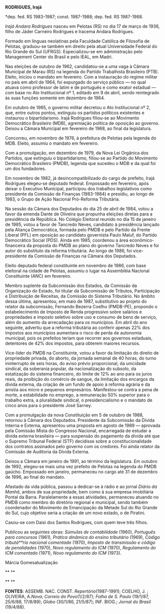 **RODRIGUES, Irajá**

\*dep. fed. RS 1983-1987; const. 1987-1988; dep. fed. RS 1987-1988.

*Irajá Andara Rodrigues* nasceu em Pelotas (RS) no dia 17 de março de
1936, filho de Jáder Carneiro Rodrigues e Iracema Andara Rodrigues.

Formado em línguas neolatinas pela Faculdade Católica de Filosofia de
Pelotas, graduou-se também em direito pela atual Universidade Federal do
Rio Grande do Sul (UFRGS). Especializou-se em administração pelo
Management Center do Brasil e pelo IEAL, em Madri.

Nas eleições de outubro de 1962, candidatou-se a uma vaga à Câmara
Municipal de Marau (RS) na legenda do Partido Trabalhista Brasileiro
(PTB). Eleito, iniciou o mandato em fevereiro. Com a instauração do
regime militar no país em abril de 1964, foi expurgado do serviço
público — no qual atuava como professor de latim e de português e como
exator estadual — com base no Ato Institucional nº 1, editado em 9 de
abril, sendo reintegrado às suas funções somente em dezembro de 1964.

Em outubro de 1965, o governo militar decretou o Ato Institucional nº 2,
que, entre outros pontos, extinguiu os partidos políticos existentes e
instaurou o bipartidarismo. Irajá Rodrigues filiou-se ao Movimento
Democrático Brasileiro (MDB), agremiação política de oposição ao
governo. Deixou a Câmara Municipal em fevereiro de 1968, ao final da
legislatura.

Concorreu, em novembro de 1976, à prefeitura de Pelotas pela legenda do
MDB. Eleito, assumiu o mandato em fevereiro.

Com a promulgação, em dezembro de 1979, da Nova Lei Orgânica dos
Partidos, que extinguiu o bipartidarismo, filiou-se ao Partido do
Movimento Democrático Brasileiro (PMDB), legenda que sucedeu o MDB e da
qual foi um dos fundadores.

Em novembro de 1982, já desincompatibilizado do cargo de prefeito, Irajá
Rodrigues elegeu-se deputado federal. Empossado em fevereiro, após
deixar o Executivo Municipal, participou dos trabalhos legislativos como
presidente da Comissão de Finanças (1983-1984) e presidiu, ao longo de
1983, o Grupo de Ação Nacional Pró-Reforma Tributária.

Na sessão da Câmara dos Deputados do dia 25 de abril de 1984, votou a
favor da emenda Dante de Oliveira que propunha eleições diretas para a
presidência da República. No Colégio Eleitoral reunido no dia 15 de
janeiro de 1985, votou a favor de Tancredo Neves, candidato à
presidência lançado pela Aliança Democrática, formada pelo PMDB e pelo
Partido da Frente Liberal (PFL) em oposição ao candidato governista
Paulo Maluf, do Partido Democrático Social (PDS). Ainda em 1985,
coordenou a área econômico-financeira da proposta do PMDB ao plano do
governo Tancredo Neves e foi autor do substituto da reforma tributária.
Ao longo de 1986, foi vice-presidente da Comissão de Finanças na Câmara
dos Deputados.

Eleito deputado federal constituinte em novembro de 1986, com base
eleitoral na cidade de Pelotas, assumiu o lugar na Assembléia Nacional
Constituinte (ANC) em fevereiro.

Membro suplente da Subcomissão dos Estados, da Comissão da Organização
do Estado, foi titular da Subcomissão de Tributos, Participação e
Distribuição de Receitas, da Comissão do Sistema Tributário. No âmbito
dessa última, apresentou, em maio de 1987, substitutivo ao projeto do
relator da subcomissão, Fernando Bezerra Coelho (PMDB-PE), propondo o
estabelecimento de Imposto de Renda progressivo sobre salários e
propriedades e imposto seletivo sobre uso e consumo de bens de serviço,
além do aumento da arrecadação para os municípios. Em abril do ano
seguinte, advertiu que a reforma tributária ao conferir apenas 22% dos
impostos aos municípios aumentara o risco de perda de autonomia
municipal, pois os prefeitos teriam que recorrer aos governos estaduais,
detentores de 42% dos impostos, para obterem maiores recursos.

Vice-líder do PMDB na Constituinte, votou a favor da limitação do
direito de propriedade privada, do aborto, da jornada semanal de 40
horas, do turno ininterrupto de seis horas, do aviso prévio
proporcional, da unicidade sindical, da soberania popular, da
nacionalização do subsolo, da estatização do sistema financeiro, do
limite de 12% ao ano para os juros reais, da proibição do comércio de
sangue, da limitação dos encargos da dívida externa, da criação de um
fundo de apoio à reforma agrária e da anistia aos micro e pequenos
empresários. Manifestou-se contra a pena de morte, a estabilidade no
emprego, a remuneração 50% superior para o trabalho extra, a pluralidade
sindical, o presidencialismo e o mandato de cinco anos para o presidente
José Sarney.

Com a promulgação da nova Constituição em 5 de outubro de 1988, retornou
à Câmara dos Deputados. Presidente da Subcomissão da Dívida Interna e
Externa, apresentou uma proposta em agosto de 1989 — aprovada pela
Comissão Mista do Congresso Nacional, encarregada de estudar a dívida
externa brasileira — para suspensão do pagamento da dívida até que o
Supremo Tribunal Federal (STF) decidisse sobre a constitucionalidade dos
contratos assinados pelo governo com os credores. Foi ainda relator da
Comissão de Auditoria da Dívida Externa.

Deixou a Câmara em janeiro de 1991, ao término da legislatura. Em
outubro de 1992, elegeu-se mais uma vez prefeito de Pelotas na legenda
do PMDB gaúcho. Empossado em janeiro, permaneceu no cargo até 31 de
dezembro de 1996, ao final do mandato.

Afastado da vida pública, passou a dedicar-se à rádio e ao jornal
*Diário da Manhã*, ambos de sua propriedade, bem como à sua empresa
imobiliária Pontal da Barra. Paralelamente a essas atividades,
permaneceu atuando no PMDB como membro do diretório regional e
municipal, sendo também coordenador do Movimento de Emancipação da
Metade Sul do Rio Grande do Sul, cujo objetivo seria a criação de um
novo estado, o de Piratini.

Casou-se com Daisi dos Santos Rodrigues, com quem teve três filhos.

Publicou as seguintes obras: *Súmulas de contabilidade* (1960),
*Português para concursos* (1961), *Prática dinâmica do ensino
tributário* (1969), *Código tributá**rio nacional comentado* (1970),
*Imposto de transmissão e código de penalidades* (1970), *Novo
regulamento do ICM* (1970), *Regulamento do ICM comentado* (1971), *Novo
regulamento do ICM* (1973).

Márcia Gomesatualização

** **

** **

**FONTES**: ASSEMB. NAC. CONST. *Repertório*(1987-1991); COELHO, J. ;
OLIVEIRA, A.*Nova*; *Correio do Povo*(1/2/87); *Folha de S. Paulo*
(19/1/87, 25/6/88, 17/8/89); *Globo* (30/1/86, 21/5/87); INF. BIOG.;
*Jornal do Brasil* (19/4/88).

 
